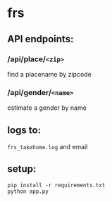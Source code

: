 # frs
## API endpoints:
### /api/place/`<zip>`
  find a placename by zipcode
### /api/gender/`<name>`
  estimate a gender by name  
  
## logs to:
  `frs_takehome.log` and email
## setup:  
  `pip install -r requirements.txt`  
  `python app.py`
